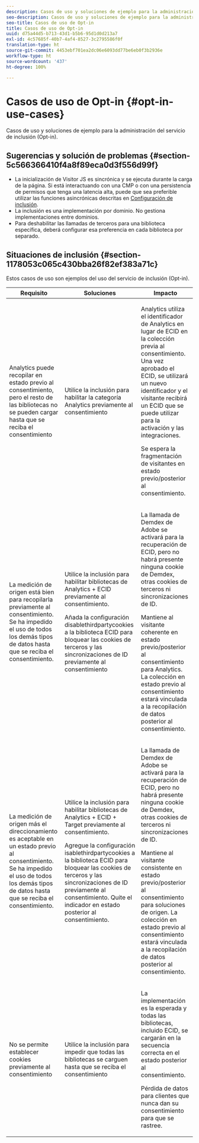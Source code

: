 ```yaml
---
description: Casos de uso y soluciones de ejemplo para la administración del servicio de inclusión (Opt-in).
seo-description: Casos de uso y soluciones de ejemplo para la administración del servicio de inclusión (Opt-in).
seo-title: Casos de uso de Opt-in
title: Casos de uso de Opt-in
uuid: d75a44d5-b713-43d1-b5b6-95d1d0d213a7
exl-id: 4c57685f-40b7-4af4-8527-3c2795586f0f
translation-type: ht
source-git-commit: 4453ebf701ea2dc06e6093dd77be6eb0f3b2936e
workflow-type: ht
source-wordcount: '437'
ht-degree: 100%

---
```


# Casos de uso de Opt-in {#opt-in-use-cases}

Casos de uso y soluciones de ejemplo para la administración del servicio de inclusión (Opt-in).

## Sugerencias y solución de problemas {#section-5c566366410f4a8f89eca0d3f556d99f}

* La inicialización de Visitor JS es sincrónica y se ejecuta durante la carga de la página. Si está interactuando con una CMP o con una persistencia de permisos que tenga una latencia alta, puede que sea preferible utilizar las funciones asincrónicas descritas en [Configuración de inclusión](../../implementation-guides/opt-in-service/getting-started.md#section-cf9ab638780141c9b62dc57cf00b7047).
* La inclusión es una implementación por dominio. No gestiona implementaciones entre dominios.
* Para deshabilitar las llamadas de terceros para una biblioteca específica, deberá configurar esa preferencia en cada biblioteca por separado.

## Situaciones de inclusión  {#section-1178053c065c430bba26f82ef383a71c}

Estos casos de uso son ejemplos del uso del servicio de inclusión (Opt-in).

<table id="table_83C85343611344D8A8315157C1B4240F"> 
 <thead> 
  <tr> 
   <th colname="col1" class="entry"> Requisito </th> 
   <th colname="col2" class="entry"> Soluciones </th> 
   <th colname="col3" class="entry"> Impacto </th> 
  </tr>
 </thead>
 <tbody> 
  <tr> 
   <td colname="col1"> <p>Analytics puede recopilar en estado previo al consentimiento, pero el resto de las bibliotecas no se pueden cargar hasta que se reciba el consentimiento </p> </td> 
   <td colname="col2"> <p>Utilice la inclusión para habilitar la categoría Analytics previamente al consentimiento </p> </td> 
   <td colname="col3"> <p>Analytics utiliza el identificador de Analytics en lugar de ECID en la colección previa al consentimiento. Una vez aprobado el ECID, se utilizará un nuevo identificador y el visitante recibirá un ECID que se puede utilizar para la activación y las integraciones. </p> <p>Se espera la fragmentación de visitantes en estado previo/posterior al consentimiento. </p> </td> 
  </tr> 
  <tr> 
   <td colname="col1"> <p>La medición de origen está bien para recopilarla previamente al consentimiento. Se ha impedido el uso de todos los demás tipos de datos hasta que se reciba el consentimiento. </p> </td> 
   <td colname="col2"> <p>Utilice la inclusión para habilitar bibliotecas de Analytics + ECID previamente al consentimiento. </p> <p>Añada la configuración disablethirdpartycookies a la biblioteca ECID para bloquear las cookies de terceros y las sincronizaciones de ID previamente al consentimiento </p> </td> 
   <td colname="col3"> <p>La llamada de Demdex de Adobe se activará para la recuperación de ECID, pero no habrá presente ninguna cookie de Demdex, otras cookies de terceros ni sincronizaciones de ID. </p> <p>Mantiene al visitante coherente en estado previo/posterior al consentimiento para Analytics. La colección en estado previo al consentimiento estará vinculada a la recopilación de datos posterior al consentimiento. </p> </td> 
  </tr> 
  <tr> 
   <td colname="col1"> <p>La medición de origen más el direccionamiento es aceptable en un estado previo al consentimiento. Se ha impedido el uso de todos los demás tipos de datos hasta que se reciba el consentimiento. </p> </td> 
   <td colname="col2"> <p>Utilice la inclusión para habilitar bibliotecas de Analytics + ECID + Target previamente al consentimiento. </p> <p>Agregue la configuración <span class="codeph">isablethirdpartycookies</span> a la biblioteca ECID para bloquear las cookies de terceros y las sincronizaciones de ID previamente al consentimiento. Quite el indicador en estado posterior al consentimiento. </p> </td> 
   <td colname="col3"> <p>La llamada de Demdex de Adobe se activará para la recuperación de ECID, pero no habrá presente ninguna cookie de Demdex, otras cookies de terceros ni sincronizaciones de ID. </p> <p>Mantiene al visitante consistente en estado previo/posterior al consentimiento para soluciones de origen. La colección en estado previo al consentimiento estará vinculada a la recopilación de datos posterior al consentimiento. </p> </td> 
  </tr> 
  <tr> 
   <td colname="col1"> <p>No se permite establecer cookies previamente al consentimiento </p> </td> 
   <td colname="col2"> <p>Utilice la inclusión para impedir que todas las bibliotecas se carguen hasta que se reciba el consentimiento </p> </td> 
   <td colname="col3"> <p>La implementación es la esperada y todas las bibliotecas, incluido ECID, se cargarán en la secuencia correcta en el estado posterior al consentimiento. </p> <p>Pérdida de datos para clientes que nunca dan su consentimiento para que se rastree. </p> </td> 
  </tr> 
 </tbody> 
</table>

